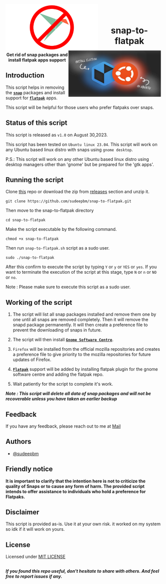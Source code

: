 <h1 align="center">
   <img src="Images/logo.png" alt="unsnap" height="150" width="300" align="left" />
  <br />
  <img src="Images/logo1.png" alt="unsnap" height="150" width="300" align="right" />
  <br />
  snap-to-flatpak
</h1>

<p align="center"><b>Get rid of snap packages and install flatpak apps support</b></p>

## Introduction

This script helps in removing the [**`snap`**](https://ubuntu.com/blog/whats-in-a-snap) packages and install support for [**`flatpak`**](https://flatpak.org) apps.

This script will be helpful for those users who prefer flatpaks over snaps.

## Status of this script
This script is released as `v1.0` on August 30,2023.

This script has been tested on `Ubuntu linux 23.04`. This script will work on any Ubuntu based linux distro with snaps using `gnome desktop`.

P.S.: This script will work on any other Ubuntu based linux distro using desktop managers other than 'gnome' but be prepared for the 'gtk apps'.


## Running the script

Clone [this](https://github.com/sudeepbm/snap-to-flatpak.git) repo or download the zip from [releases](https://github.com/sudeepbm/snap-to-flatpak/releases) section and unzip it.

``` {.bash}
git clone https://github.com/sudeepbm/snap-to-flatpak.git
```

Then move to the snap-to-flatpak directory

``` {.bash}
cd snap-to-flatpak
```

Make the script executable by the following command.

``` {.bash}
chmod +x snap-to-flatpak
```

Then run `snap-to-flatpak.sh` script as a sudo user.

``` {.bash}
sudo ./snap-to-flatpak
```

After this confirm to execute the script by typing `Y` or `y` or `YES` or `yes`. If you want to terminate the execution of the script at this stage, type `N` or `n` or `NO` or `no`.

Note : Please make sure to execute this script as a sudo user.

## Working of the script

1. The script will list all snap packages installed and remove them one by one until all snaps are removed completely. Then it will remove the snapd package permanently. It will then create a preference file to prevent the downloading of snaps in future.

1. The script will then install [**`Gnome Software Centre`**](https://wiki.gnome.org/Apps/Software).

1. `Firefox` will be installed from the official mozilla repositories and creates a preference file to give priority to the mozilla repositories for future updates of Firefox.

1. **[`Flatpak`](https://flatpak.org)** support will be added by installing flatpak plugin for the gnome software centre and adding the flatpak repo.

1. Wait patiently for the script to complete it's work.

_**Note : This script will delete all data of snap packages and will not be recoverable unless you have taken an earlier backup**_

## Feedback

If you have any feedback, please reach out to me at [Mail](mailto:contact-me_github.w4cp8@aleeas.com) 

## Authors

- [@sudeepbm](https://www.github.com/sudeepbm) 

## Friendly notice

**It is important to clarify that the intention here is not to criticize the quality of Snaps or to cause any form of harm. The provided script intends to offer assistance to individuals who hold a preference for Flatpaks.**

## Disclaimer
This script is provided as-is. Use it at your own risk. it worked on my system so idk if it will work on yours.

## License

Licensed under [MIT LICENSE](LICENSE)

##

_**If you found this repo useful, don't hesitate to share with others.
And feel free to report issues if any.**_
